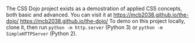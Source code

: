 The CSS Dojo project exists as a demostration of applied CSS concepts,
both basic and advanced. You can visit it at <https://mcb2038.github.io/the-dojo/>
https://mcb2038.github.io/the-dojo/
To demo on this project locally, clone it, then run `python -m http.server` (Python 3) or `python -m SimpleHTTPServer` (Python 2).
